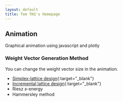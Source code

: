 ```yaml
---
layout: default
title: Tom TKG's Homepage
---
```


## Animation
Graphical animation using javascript and plotly

### Weight Vector Generation Method
You can change the weight vector size in the animation.
* [Simplex-lattice design](animation/SLD.html){:target="_blank"}
* [Incremental lattice design](animation/ILD.html){:target="_blank"}
* Riesz 𝑠-energy
* Hammersley method
